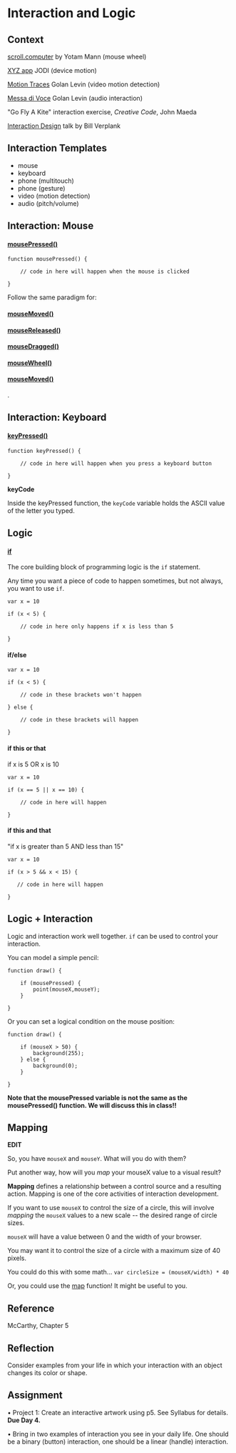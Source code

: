 # Interaction and Logic



## Context

[scroll.computer](http://scroll.computer)  by Yotam Mann (mouse wheel)

[XYZ app](https://vimeo.com/39859278) JODI (device motion)

[Motion Traces](http://www.flong.com/projects/a1/) Golan Levin (video motion detection)

[Messa di Voce](http://www.flong.com/projects/messa/) Golan Levin (audio interaction)

"Go Fly A Kite" interaction exercise, *Creative Code*, John Maeda

[Interaction Design](https://vimeo.com/83683447) talk by Bill Verplank


## Interaction Templates

-	mouse
-	keyboard
-	phone (multitouch)
-	phone (gesture)
-	video (motion detection)
-	audio (pitch/volume)



## Interaction: Mouse

#### [mousePressed()](https://p5js.org/reference/#/p5/mousePressed)

```
function mousePressed() {

    // code in here will happen when the mouse is clicked

}
```

Follow the same paradigm for:

#### [mouseMoved()](https://p5js.org/reference/#/p5/mouseMoved)

#### [mouseReleased()](https://p5js.org/reference/#/p5/mouseReleased)

#### [mouseDragged()](https://p5js.org/reference/#/p5/mouseDragged)

#### [mouseWheel()](https://p5js.org/reference/#/p5/mouseWheel)

#### [mouseMoved()](https://p5js.org/reference/#/p5/mouseMoved)

.


## Interaction: Keyboard

#### [keyPressed()](https://p5js.org/reference/#/p5/keyPressed)

```
function keyPressed() {

    // code in here will happen when you press a keyboard button

}
```

**keyCode**

Inside the keyPressed function, the `keyCode` variable holds the ASCII value of the letter you typed.


## Logic

#### [if](https://developer.mozilla.org/en-US/docs/Web/JavaScript/Reference/Statements/if...else)

The core building block of programming logic is the `if` statement.

Any time you want a piece of code to happen sometimes, but not always, you want to use `if`.

```
var x = 10

if (x < 5) {

	// code in here only happens if x is less than 5
	
}
```

#### if/else

```
var x = 10

if (x < 5) {

	// code in these brackets won't happen
	
} else {

    // code in these brackets will happen

}
```

#### if this or that

if x is 5 OR x is 10

```
var x = 10

if (x == 5 || x == 10) {

	// code in here will happen
	
} 
```

#### if this and that

"if x is greater than 5 AND less than 15"

```
var x = 10

if (x > 5 && x < 15) {

   // code in here will happen
	
} 
```


## Logic + Interaction

Logic and interaction work well together. `if` can be used to control your interaction.

You can model a simple pencil:

```
function draw() {

	if (mousePressed) {
		point(mouseX,mouseY);
	}

}
```

Or you can set a logical condition on the mouse position:

```
function draw() {

	if (mouseX > 50) {
		background(255);
	} else {
		background(0);
	}

}
```

**Note that the mousePressed variable is not the same as the mousePressed() function. We will discuss this in class!!**


## Mapping

**EDIT**

So, you have `mouseX` and `mouseY`. What will you do with them?

Put another way, how will you *map* your mouseX value to a visual result? 

**Mapping** defines a relationship between a control source and a resulting action. Mapping is one of the core activities of interaction development.

If you want to use `mouseX` to control the size of a circle, this will involve *mapping* the `mouseX` values to a new scale -- the desired range of circle sizes. 

`mouseX` will have a value between 0 and the width of your browser.

You may want it to control the size of a circle with a maximum size of 40 pixels. 

You could do this with some math... `var circleSize = (mouseX/width) * 40`

Or, you could use the [map](http://p5js.org/reference/#/p5/map) function! It might be useful to you.



## Reference

McCarthy, Chapter 5


## Reflection

Consider examples from your life in which your interaction with an object changes its color or shape.	

## Assignment

• Project 1: Create an interactive artwork using p5. See Syllabus for details. **Due Day 4.**

• Bring in two examples of interaction you see in your daily life. One should be a binary (button) interaction, one should be a linear (handle) interaction.